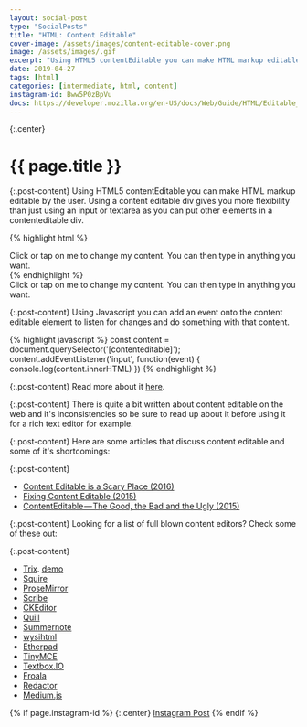 ```yaml
---
layout: social-post
type: "SocialPosts"
title: "HTML: Content Editable"
cover-image: /assets/images/content-editable-cover.png
image: /assets/images/.gif
excerpt: "Using HTML5 contentEditable you can make HTML markup editable by the user."
date: 2019-04-27
tags: [html]
categories: [intermediate, html, content]
instagram-id: Bww5P0zBpVu
docs: https://developer.mozilla.org/en-US/docs/Web/Guide/HTML/Editable_content
---
```

{:.center}
# {{ page.title }}

{:.post-content}
Using HTML5 contentEditable you can make HTML markup editable by the user. 
Using a content editable div gives you more flexibility than just using an 
input or textarea as you can put other elements in a contenteditable div. 

{% highlight html %}
<div contentEditable="true">Click or tap on me to change my content. You can then type in anything you want.</div>
{% endhighlight %}

<div contentEditable="true">Click or tap on me to change my content. You can then type in anything you want.</div>

{:.post-content}
Using Javascript you can add an event onto the content editable element
to listen for changes and do something with that content.

{% highlight javascript %}
const content = document.querySelector('[contenteditable]');
content.addEventListener('input', function(event) {
  console.log(content.innerHTML)
})
{% endhighlight %}

{:.post-content}
Read more about it <a href="{{page.docs}}" target="_blank">here</a>.

{:.post-content}
There is quite a bit written about content editable on the web and it's inconsistencies
so be sure to read up about it before using it for a rich text editor for example.

{:.post-content}
Here are some articles that discuss content editable and some of it's shortcomings:

{:.post-content}
* <a href="https://florian.rivoal.net/blog/2016/12/content-editable-is-a-scary-place/" target="_blank">Content Editable is a Scary Place (2016)</a>
* <a href="https://medium.com/content-uneditable/fixing-contenteditable-1a9a5073c35d" target="_blank">Fixing Content Editable (2015)</a>
* <a href="https://medium.com/content-uneditable/contenteditable-the-good-the-bad-and-the-ugly-261a38555e9c" target="_blank">ContentEditable — The Good, the Bad and the Ugly (2015)</a>


{:.post-content}
Looking for a list of full blown content editors? Check some of these out:

{:.post-content}
* <a href="https://github.com/basecamp/trix" target="_blank">Trix</a>. <a href="http://trix-editor.org/" target="_blank">demo</a>
* <a href="https://github.com/neilj/Squire" target="_blank">Squire</a>
* <a href="http://prosemirror.net/" target="_blank">ProseMirror</a>
* <a href="https://github.com/guardian/scribe" target="_blank">Scribe</a>
* <a href="http://ckeditor.com/" target="_blank">CKEditor</a>
* <a href="http://quilljs.com/" target="_blank">Quill</a>
* <a href="http://summernote.org/" target="_blank">Summernote</a>
* <a href="http://wysihtml.com/" target="_blank">wysihtml</a>
* <a href="http://etherpad.org/" target="_blank">Etherpad</a>
* <a href="http://www.tinymce.com/" target="_blank">TinyMCE</a>
* <a href="https://textbox.io/" target="_blank">Textbox.IO</a>
* <a href="https://www.froala.com/wysiwyg-editor" target="_blank">Froala</a>
* <a href="http://imperavi.com/redactor/" target="_blank">Redactor</a>
* <a href="http://jakiestfu.github.io/Medium.js/docs/" target="_blank">Medium.js</a>


{% if page.instagram-id %}
{:.center}
<a class="insta-link" href="https://www.instagram.com/p/{{page.instagram-id}}" target="_blank">Instagram Post</a>
{% endif %}
